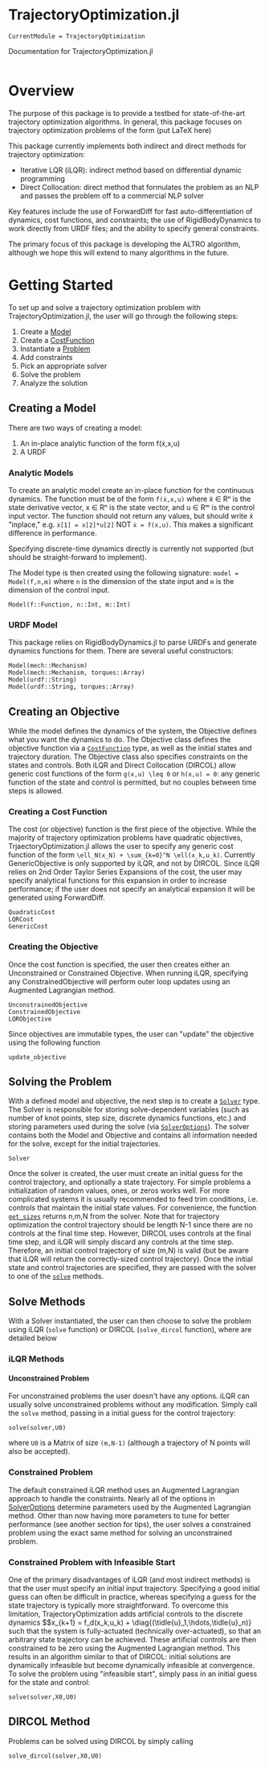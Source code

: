 # TrajectoryOptimization.jl

```@meta
CurrentModule = TrajectoryOptimization
```

Documentation for TrajectoryOptimization.jl

```@contents
```


# Overview
The purpose of this package is to provide a testbed for state-of-the-art trajectory optimization algorithms. In general, this package focuses on trajectory optimization problems of the form
(put LaTeX here)

This package currently implements both indirect and direct methods for trajectory optimization:
* Iterative LQR (iLQR): indirect method based on differential dynamic programming
* Direct Collocation: direct method that formulates the problem as an NLP and passes the problem off to a commercial NLP solver

Key features include the use of ForwardDiff for fast auto-differentiation of dynamics, cost functions, and constraints; the use of RigidBodyDynamics to work directly from URDF files; and the ability to specify general constraints.

The primary focus of this package is developing the ALTRO algorithm, although we hope this will extend to many algorithms in the future.


# Getting Started
To set up and solve a trajectory optimization problem with TrajectoryOptimization.jl, the user will go through the following steps:

1) Create a [Model](@ref)
2) Create a [CostFunction](@ref)
3) Instantiate a [Problem](@ref)
4) Add constraints
5) Pick an appropriate solver
6) Solve the problem
7) Analyze the solution

## Creating a Model
There are two ways of creating a model:
1) An in-place analytic function of the form f(ẋ,x,u)
2) A URDF

### Analytic Models
To create an analytic model create an in-place function for the continuous dynamics. The function must be of the form
`f(ẋ,x,u)`
where ẋ ∈ Rⁿ is the state derivative vector, x ∈ Rⁿ is the state vector, and u ∈ Rᵐ is the control input vector. The function should not return any values, but should write ẋ "inplace," e.g. `ẋ[1] = x[2]*u[2]` NOT `ẋ = f(x,u)`. This makes a significant difference in performance.

Specifying discrete-time dynamics directly is currently not supported (but should be straight-forward to implement).

The Model type is then created using the following signature:
`model = Model(f,n,m)` where `n` is the dimension of the state input and `m` is the dimension of the control input.

```@docs
Model(f::Function, n::Int, m::Int)
```

### URDF Model
This package relies on RigidBodyDynamics.jl to parse URDFs and generate dynamics functions for them. There are several useful constructors:

```@docs
Model(mech::Mechanism)
Model(mech::Mechanism, torques::Array)
Model(urdf::String)
Model(urdf::String, torques::Array)
```

## Creating an Objective
While the model defines the dynamics of the system, the Objective defines what you want the dynamics to do. The Objective class defines the objective function via a [`CostFunction`](@ref) type, as well as the initial states and trajectory duration. The Objective class also specifies constraints on the states and controls. Both iLQR and Direct Collocation (DIRCOL) allow generic cost functions of the form ``g(x,u) \leq 0`` or ``h(x,u) = 0``: any generic function of the state and control is permitted, but no couples between time steps is allowed.

### Creating a Cost Function
The cost (or objective) function is the first piece of the objective. While the majority of trajectory optimization problems have quadratic objectives, TrjaectoryOptimization.jl allows the user to specify any generic cost function of the form ``\ell_N(x_N) + \sum_{k=0}^N \ell(x_k,u_k)``. Currently GenericObjective is only supported by iLQR, and not by DIRCOL. Since iLQR relies on 2nd Order Taylor Series Expansions of the cost, the user may specify analytical functions for this expansion in order to increase performance; if the user does not specify an analytical expansion it will be generated using ForwardDiff.

```@docs
QuadraticCost
LQRCost
GenericCost
```

### Creating the Objective
Once the cost function is specified, the user then creates either an Unconstrained or Constrained Objective. When running iLQR, specifying any ConstrainedObjective will perform outer loop updates using an Augmented Lagrangian method.

```@docs
UnconstrainedObjective
ConstrainedObjective
LQRObjective
```

Since objectives are immutable types, the user can "update" the objective using the following function
```@docs
update_objective
```

## Solving the Problem
With a defined model and objective, the next step is to create a [`Solver`](@ref) type. The Solver is responsible for storing solve-dependent variables (such as number of knot points, step size, discrete dynamics functions, etc.) and storing parameters used during the solve (via [`SolverOptions`](@ref)). The solver contains both the Model and Objective and contains all information needed for the solve, except for the initial trajectories.

```@docs
Solver
```

Once the solver is created, the user must create an initial guess for the control trajectory, and optionally a state trajectory. For simple problems a initialization of random values, ones, or zeros works well. For more complicated systems it is usually recommended to feed trim conditions, i.e. controls that maintain the initial state values. For convenience, the function [`get_sizes`](@ref) returns n,m,N from the solver. Note that for trajectory optimization the control trajectory should be length N-1 since there are no controls at the final time step. However, DIRCOL uses controls at the final time step, and iLQR will simply discard any controls at the time step. Therefore, an initial control trajectory of size (m,N) is valid (but be aware that iLQR will return the correctly-sized control trajectory). Once the initial state and control trajectories are specified, they are passed with the solver to one of the [`solve`](@ref) methods.

## Solve Methods
With a Solver instantiated, the user can then choose to solve the problem using iLQR (`solve` function) or DIRCOL (`solve_dircol` function), where are detailed below

### iLQR Methods
#### Unconstrained Problem
For unconstrained problems the user doesn't have any options. iLQR can usually solve unconstrained problems without any modification. Simply call the `solve` method, passing in a initial guess for the control trajectory:
```
solve(solver,U0)
```
where `U0` is a Matrix of size `(m,N-1)` (although a trajectory of N points will also be accepted).

### Constrained Problem
The default constrained iLQR method uses an Augmented Lagrangian approach to handle the constraints. Nearly all of the options in [SolverOptions](@ref) determine parameters used by the Augmented Lagrangian method. Other than now having more parameters to tune for better performance (see another section for tips), the user solves a constrained problem using the exact same method for solving an unconstrained problem.

### Constrained Problem with Infeasible Start
One of the primary disadvantages of iLQR (and most indirect methods) is that the user must specify an initial input trajectory. Specifying a good initial guess can often be difficult in practice, whereas specifying a guess for the state trajectory is typically more straightforward. To overcome this limitation, TrajectoryOptimization adds artificial controls to the discrete dynamics $$x_{k+1} = f_d(x_k,u_k) + \diag{(\tidle{u}_1,\hdots,\tidle{u}_n)} such that the system is fully-actuated (technically over-actuated), so that an arbitrary state trajectory can be achieved. These artificial controls are then constrained to be zero using the Augmented Lagrangian method. This results in an algorithm similar to that of DIRCOL: initial solutions are dynamically infeasible but become dynamically infeasible at convergence. To solve the problem using "infeasible start", simply pass in an initial guess for the state and control:
```
solve(solver,X0,U0)
```

## DIRCOL Method
Problems can be solved using DIRCOL by simply calling
```
solve_dircol(solver,X0,U0)
```
